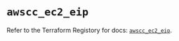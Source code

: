 # `awscc_ec2_eip`

Refer to the Terraform Registory for docs: [`awscc_ec2_eip`](https://registry.terraform.io/providers/hashicorp/awscc/0.70.0/docs/resources/ec2_eip).
